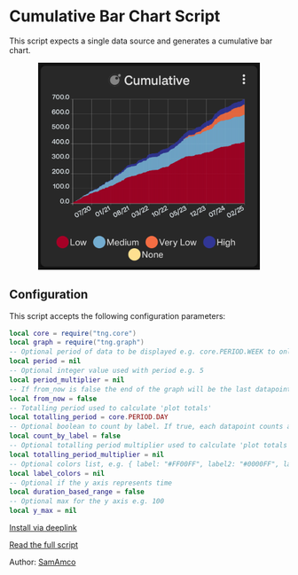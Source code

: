 # Cumulative Bar Chart Script

This script expects a single data source and generates a cumulative bar chart.

<div style="text-align: center;">
    <img src="image.jpg" alt="Cumulative Line Graph" style="width: 400px; height: auto;">
</div>

## Configuration

This script accepts the following configuration parameters:

```lua
local core = require("tng.core")
local graph = require("tng.graph")
-- Optional period of data to be displayed e.g. core.PERIOD.WEEK to only show 1 week of data
local period = nil
-- Optional integer value used with period e.g. 5
local period_multiplier = nil
-- If from_now is false the end of the graph will be the last datapoint, otherwise it's the current date/time
local from_now = false
-- Totalling period used to calculate 'plot totals'
local totalling_period = core.PERIOD.DAY
-- Optional boolean to count by label. If true, each datapoint counts as 1, and the value is ignored
local count_by_label = false
-- Optional totalling period multiplier used to calculate 'plot totals' e.g. 2
local totalling_period_multiplier = nil
-- Optional colors list, e.g. { label: "#FF00FF", label2: "#0000FF", label3: core.COLOR.BLUE_SKY }
local label_colors = nil
-- Optional if the y axis represents time
local duration_based_range = false
-- Optional max for the y axis e.g. 100
local y_max = nil
```

[Install via deeplink](trackandgraph://lua_inject_url?url=https://raw.githubusercontent.com/SamAmco/track-and-graph/refs/heads/master/docs/docs/lua/community/bar-charts/cumulative/script.lua)

[Read the full script](./script.lua)

Author: [SamAmco](https://github.com/SamAmco)
